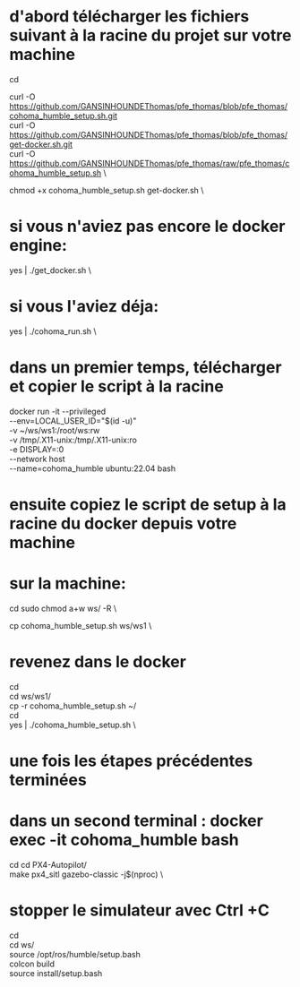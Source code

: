 # d'abord télécharger les fichiers suivant à la racine du projet sur votre machine
cd

curl -O https://github.com/GANSINHOUNDEThomas/pfe_thomas/blob/pfe_thomas/cohoma_humble_setup.sh.git \
curl -O https://github.com/GANSINHOUNDEThomas/pfe_thomas/blob/pfe_thomas/get-docker.sh.git \
curl -O https://github.com/GANSINHOUNDEThomas/pfe_thomas/raw/pfe_thomas/cohoma_humble_setup.sh \


chmod +x cohoma_humble_setup.sh get-docker.sh \




# si vous n'aviez pas encore le docker engine:
yes | ./get_docker.sh \

# si vous l'aviez déja:
yes | ./cohoma_run.sh \


# dans un premier temps, télécharger et copier le script à la racine 

docker run -it --privileged \
  --env=LOCAL_USER_ID="$(id -u)" \
  -v ~/ws/ws1:/root/ws:rw \
  -v /tmp/.X11-unix:/tmp/.X11-unix:ro \
  -e DISPLAY=:0 \
  --network host \
  --name=cohoma_humble ubuntu:22.04 bash
  
# ensuite copiez le script de setup à la racine du docker depuis votre machine

# sur la machine:
cd 
sudo chmod a+w ws/ -R \

cp cohoma_humble_setup.sh ws/ws1  \




# revenez dans le docker 
cd \
cd ws/ws1/ \
cp -r cohoma_humble_setup.sh ~/ \
cd \
yes | ./cohoma_humble_setup.sh \




# une fois les étapes précédentes terminées
# dans un second terminal : docker exec -it cohoma_humble bash
cd
cd PX4-Autopilot/ \
make px4_sitl gazebo-classic -j$(nproc) \

# stopper le simulateur avec Ctrl +C 

cd \
cd ws/ \
source /opt/ros/humble/setup.bash \
colcon build \
source install/setup.bash 
